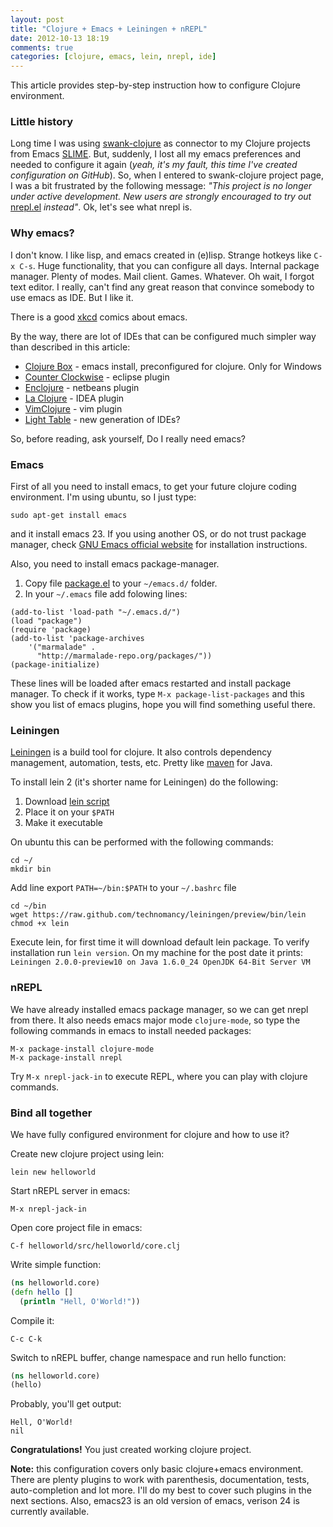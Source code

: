 ```yaml
---
layout: post
title: "Clojure + Emacs + Leiningen + nREPL"
date: 2012-10-13 18:19
comments: true
categories: [clojure, emacs, lein, nrepl, ide]
---
```


This article provides step-by-step instruction how to configure Clojure environment.

<!-- more -->

### Little history

Long time I was using [swank-clojure](https://github.com/technomancy/swank-clojure) as connector to my Clojure projects from Emacs [SLIME](http://common-lisp.net/project/slime/).
But, suddenly, I lost all my emacs preferences and needed to configure it again (*yeah, it's my fault, this time I've created configuration on GitHub*).
So, when I entered to swank-clojure project page, I was a bit frustrated by the following message:
*"This project is no longer under active development. New users are strongly encouraged to try out* [nrepl.el](https://github.com/kingtim/nrepl.el) *instead"*.
Ok, let's see what nrepl is.

### Why emacs?

I don't know. I like lisp, and emacs created in (e)lisp.
Strange hotkeys like `C-x C-s`. Huge functionality, that you can configure all days. Internal package manager. Plenty of modes.
Mail client. Games. Whatever. Oh wait, I forgot text editor. I really, can't find any great reason that convince somebody to use emacs as IDE. But I like it.

There is a good [xkcd](http://xkcd.com/378/) comics about emacs.

By the way, there are lot of IDEs that can be configured much simpler way than described in this article:

* [Clojure Box](http://clojure.bighugh.com/) - emacs install, preconfigured for clojure. Only for Windows
* [Counter Clockwise](http://code.google.com/p/counterclockwise/) - eclipse plugin
* [Enclojure](http://www.enclojure.org/) - netbeans plugin
* [La Clojure](http://plugins.intellij.net/plugin/?id=4050) - IDEA plugin
* [VimClojure](http://www.vim.org/scripts/script.php?script_id=2501) - vim plugin
* [Light Table](http://www.chris-granger.com/2012/04/12/light-table---a-new-ide-concept/) - new generation of IDEs?

So, before reading, ask yourself, Do I really need emacs?

### Emacs

First of all you need to install emacs, to get your future clojure coding environment. I'm using ubuntu, so I just type:

`sudo apt-get install emacs`

and it install emacs 23. If you using another OS, or do not trust package manager,
check [GNU Emacs official website](http://www.gnu.org/software/emacs/) for installation instructions.

Also, you need to install emacs package-manager.

1. Copy file [package.el](http://repo.or.cz/w/emacs.git/blob_plain/1a0a666f941c99882093d7bd08ced15033bc3f0c:/lisp/emacs-lisp/package.el)
to your `~/emacs.d/` folder.
2. In your `~/.emacs` file add folowing lines:

```
(add-to-list 'load-path "~/.emacs.d/")
(load "package")
(require 'package)
(add-to-list 'package-archives
    '("marmalade" .
      "http://marmalade-repo.org/packages/"))
(package-initialize)
```

These lines will be loaded after emacs restarted and install package manager.
To check if it works, type `M-x package-list-packages` and this show you list of emacs plugins, hope you will find something useful there.

### Leiningen

[Leiningen](http://leiningen.org/) is a build tool for clojure. It also controls dependency management, automation, tests, etc.
Pretty like [maven](http://maven.apache.org/) for Java.

To install lein 2 (it's shorter name for Leiningen) do the following:

1. Download [lein script](https://raw.github.com/technomancy/leiningen/preview/bin/lein)
2. Place it on your `$PATH`
3. Make it executable

On ubuntu this can be performed with the following commands:

    cd ~/
    mkdir bin

Add line export `PATH=~/bin:$PATH` to your `~/.bashrc` file

    cd ~/bin
    wget https://raw.github.com/technomancy/leiningen/preview/bin/lein
    chmod +x lein

Execute lein, for first time it will download default lein package. To verify installation run `lein version`.
On my machine for the post date it prints: `Leiningen 2.0.0-preview10 on Java 1.6.0_24 OpenJDK 64-Bit Server VM`

### nREPL

We have already installed emacs package manager, so we can get nrepl from there.
It also needs emacs major mode `clojure-mode`, so type the following commands in emacs to install needed packages:

    M-x package-install clojure-mode
    M-x package-install nrepl

Try `M-x nrepl-jack-in` to execute REPL, where you can play with clojure commands.

### Bind all together

We have fully configured environment for clojure and how to use it?

Create new clojure project using lein:

`lein new helloworld`

Start nREPL server in emacs:

`M-x nrepl-jack-in`

Open core project file in emacs:

`C-f helloworld/src/helloworld/core.clj`

Write simple function:

``` clojure
(ns helloworld.core)
(defn hello []
  (println "Hell, O'World!"))
```

Compile it:

`C-c C-k`

Switch to nREPL buffer, change namespace and run hello function:

``` clojure
(ns helloworld.core)
(hello)
```

Probably, you'll get output:

    Hell, O'World!
    nil

**Congratulations!** You just created working clojure project.

**Note:** this configuration covers only basic clojure+emacs environment.
There are plenty plugins to work with parenthesis, documentation, tests, auto-completion and lot more.
I'll do my best to cover such plugins in the next sections. Also, emacs23 is an old version of emacs, verison 24
is currently available.
